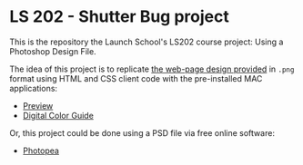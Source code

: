 # LS 202 - Shutter Bug project

This is the repository the Launch School's LS202 course project: Using a Photoshop Design File.

The idea of this project is to replicate [the web-page design provided](site_design.png) in `.png` format using HTML and CSS client code with the pre-installed MAC applications:
  - [Preview](https://support.apple.com/en-gb/guide/preview/welcome/mac)
  - [Digital Color Guide](https://support.apple.com/en-gb/guide/digital-color-meter/welcome/mac)

Or, this project could be done using a PSD file via free online software:
  - [Photopea](https://www.photopea.com/)